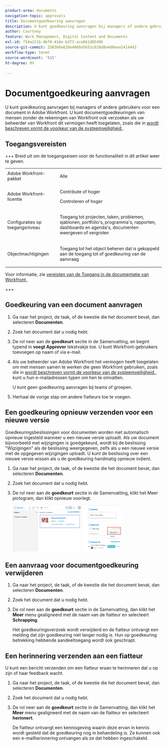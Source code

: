 ```yaml
---
product-area: documents
navigation-topic: approvals
title: Documentgoedkeuring aanvragen
description: U kunt goedkeuring aanvragen bij managers of andere gebruikers voor een document in Adobe Workfront. U kunt ook om documentgoedkeuring verzoeken van mensen zonder Workfront-accounts als uw Workfront-beheerder deze mogelijkheid heeft ingeschakeld, zoals beschreven in de voorkeuren voor systeembeveiliging configureren.
author: Courtney
feature: Work Management, Digital Content and Documents
exl-id: f54a221b-4bf0-414e-b2f3-ace861d85496
source-git-commit: 2503b6e628e4860a5652c620d8e4d0eea2414443
workflow-type: tm+mt
source-wordcount: '515'
ht-degree: 0%

---
```


# Documentgoedkeuring aanvragen

U kunt goedkeuring aanvragen bij managers of andere gebruikers voor een document in Adobe Workfront. U kunt documentgoedkeuringen van mensen zonder de rekeningen van Workfront ook verzoeken als uw beheerder van Workfront dit vermogen heeft toegelaten, zoals die in [&#x200B; wordt beschreven vormt de voorkeur van de systeemveiligheid &#x200B;](../../administration-and-setup/manage-workfront/security/configure-security-preferences.md).

## Toegangsvereisten

+++ Breid uit om de toegangseisen voor de functionaliteit in dit artikel weer te geven.


<table style="table-layout:auto"> 
 <col> 
 <col> 
 <tbody> 
  <tr> 
   <td role="rowheader">Adobe Workfront-pakket</td> 
   <td> <p>Alle</p> </td> 
  </tr> 
  <tr> 
   <td role="rowheader">Adobe Workfront-licentie</td> 
   <td>
   <p>Contribute of hoger</p>
   <p>Controleren of hoger</p>
   </td> 
  </tr> 
  <tr> 
   <td role="rowheader">Configuraties op toegangsniveau</td> 
   <td> <p>Toegang tot projecten, taken, problemen, sjablonen, portfolio's, programma's, rapporten, dashboards en agenda's, documenten weergeven of vergroten</p></td> 
  </tr> 
  <tr> 
   <td role="rowheader">Objectmachtigingen</td> 
   <td> <p>Toegang tot het object beheren dat is gekoppeld aan de toegang tot of goedkeuring van de aanvraag </p></td> 
  </tr> 
 </tbody> 
</table>

Voor informatie, zie [&#x200B; vereisten van de Toegang in de documentatie van Workfront &#x200B;](/help/quicksilver/administration-and-setup/add-users/access-levels-and-object-permissions/access-level-requirements-in-documentation.md).

+++

## Goedkeuring van een document aanvragen

1. Ga naar het project, de taak, of de kwestie die het document bevat, dan selecteren **Documenten**.
1. Zoek het document dat u nodig hebt.

1. De rol neer aan de **goedkeurt** sectie in de Samenvatting, en begint typend in **voegt Approver** tekstvakje toe. U kunt Workfront-gebruikers toevoegen op naam of via e-mail.

1. Als uw beheerder van Adobe Workfront het vermogen heeft toegelaten om met mensen samen te werken die geen Workfront gebruiken, zoals die in [&#x200B; wordt beschreven vormt de voorkeur van de systeemveiligheid &#x200B;](../../administration-and-setup/manage-workfront/security/configure-security-preferences.md), kunt u hun e-mailadressen typen om hen te omvatten.

   U kunt geen goedkeuring aanvragen bij teams of groepen.

1. Herhaal de vorige stap om andere fiatteurs toe te voegen.

## Een goedkeuring opnieuw verzenden voor een nieuwe versie

Goedkeuringsbeslissingen voor documenten worden niet automatisch opnieuw ingesteld wanneer u een nieuwe versie uploadt. Als uw document bijvoorbeeld met wijzigingen is goedgekeurd, wordt bij de beslissing &quot;Wijzigingen&quot; als de beslissing weergegeven, zelfs als u een nieuwe versie met de opgegeven wijzigingen uploadt. U kunt de beslissing over een nieuwe versie wissen als u de goedkeuring handmatig opnieuw indient.

1. Ga naar het project, de taak, of de kwestie die het document bevat, dan selecteren **Documenten**.
1. Zoek het document dat u nodig hebt.

1. De rol neer aan de **goedkeurt** sectie in de Samenvatting, klikt het Meer pictogram, dan klikt opnieuw voorlegt.

   ![&#x200B; hervat goedkeuring &#x200B;](assets/nwe-resubmit-approval-350x149.png)

## Een aanvraag voor documentgoedkeuring verwijderen

1. Ga naar het project, de taak, of de kwestie die het document bevat, dan selecteren **Documenten**.
1. Zoek het document dat u nodig hebt.

1. De rol neer aan de **goedkeurt** sectie in de Samenvatting, dan klikt het **Meer** menu gealigneerd met de naam van de fiatteur en selecteert **Schrapping**.

   Het goedkeuringsverzoek wordt verwijderd en de fiatteur ontvangt een melding dat zijn goedkeuring niet langer nodig is. Hun op goedkeuring betrekking hebbende aandeeltoegang wordt ook geschrapt.

## Een herinnering verzenden aan een fiatteur

U kunt een bericht verzenden om een fiatteur eraan te herinneren dat u op zijn of haar feedback wacht.

1. Ga naar het project, de taak, of de kwestie die het document bevat, dan selecteren **Documenten**.
1. Zoek het document dat u nodig hebt.

1. De rol neer aan de **goedkeurt** sectie in de Samenvatting, dan klikt het **Meer** menu gealigneerd met de naam van de fiatteur en selecteert **herinnert**.

   De fiatteur ontvangt een kennisgeving waarin deze ervan in kennis wordt gesteld dat de goedkeuring nog in behandeling is. Ze kunnen ook een e-mailherinnering ontvangen als ze dat hebben ingeschakeld.
